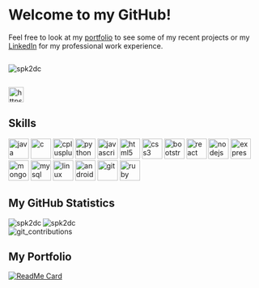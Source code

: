 # Welcome to my GitHub!

Feel free to look at my [portfolio](https://github.com/spk2dc/spk2dc.github.io) to see some of my recent projects or my [LinkedIn](https://www.linkedin.com/in/spk2dc/) for my professional work experience. 

<p align="left" style="display: inline-block;"> <img src="https://komarev.com/ghpvc/?username=spk2dc" alt="spk2dc" /> </p>
<p align="left">
<a href="https://linkedin.com/in/https://www.linkedin.com/in/spk2dc" target="blank"><img align="center" src="https://cdn.jsdelivr.net/npm/simple-icons@3.0.1/icons/linkedin.svg" alt="https://www.linkedin.com/in/spk2dc" height="30" width="30" /></a>
</p>

## Skills

<p align="left">
  <img src="https://devicons.github.io/devicon/devicon.git/icons/java/java-original-wordmark.svg" alt="java" width="40" height="40"/> 
  <img src="https://devicons.github.io/devicon/devicon.git/icons/c/c-original.svg" alt="c" width="40" height="40"/> 
  <img src="https://devicons.github.io/devicon/devicon.git/icons/cplusplus/cplusplus-original.svg" alt="cplusplus" width="40" height="40"/> 
  <img src="https://devicons.github.io/devicon/devicon.git/icons/python/python-original.svg" alt="python" width="40" height="40"/> 
  <img src="https://devicons.github.io/devicon/devicon.git/icons/javascript/javascript-original.svg" alt="javascript" width="40" height="40"/> 
  <img src="https://devicons.github.io/devicon/devicon.git/icons/html5/html5-original-wordmark.svg" alt="html5" width="40" height="40"/> 
  <img src="https://devicons.github.io/devicon/devicon.git/icons/css3/css3-original-wordmark.svg" alt="css3" width="40" height="40"/> 
  <img src="https://devicons.github.io/devicon/devicon.git/icons/bootstrap/bootstrap-plain.svg" alt="bootstrap" width="40" height="40"/> 
  <img src="https://devicons.github.io/devicon/devicon.git/icons/react/react-original-wordmark.svg" alt="react" width="40" height="40"/> 
  <img src="https://devicons.github.io/devicon/devicon.git/icons/nodejs/nodejs-original-wordmark.svg" alt="nodejs" width="40" height="40"/> 
  <img src="https://devicons.github.io/devicon/devicon.git/icons/express/express-original-wordmark.svg" alt="express" width="40" height="40"/> 
  <img src="https://devicons.github.io/devicon/devicon.git/icons/mongodb/mongodb-original-wordmark.svg" alt="mongodb" width="40" height="40"/> 
  <img src="https://devicons.github.io/devicon/devicon.git/icons/mysql/mysql-original-wordmark.svg" alt="mysql" width="40" height="40"/> 
  <img src="https://devicons.github.io/devicon/devicon.git/icons/linux/linux-original.svg" alt="linux" width="40" height="40"/> 
  <img src="https://devicons.github.io/devicon/devicon.git/icons/android/android-original-wordmark.svg" alt="android" width="40" height="40"/> 
  <img src="https://www.vectorlogo.zone/logos/git-scm/git-scm-icon.svg" alt="git" width="40" height="40"/> 
  <img src="https://devicons.github.io/devicon/devicon.git/icons/ruby/ruby-original-wordmark.svg" alt="ruby" width="40" height="40"/>
</p>


## My GitHub Statistics

<img align="left" src="https://github-readme-stats.vercel.app/api?username=spk2dc&count_private=true&show_icons=true&theme=algolia&include_all_commits=true" alt="spk2dc" />

<img align="center" src="https://github-readme-stats.vercel.app/api/top-langs/?username=spk2dc&show_icons=true&theme=algolia&include_all_commits=true&layout=compact&hide=css" alt="spk2dc" />

<br />

<img src="http://ghchart.rshah.org/spk2dc" alt="git_contributions"/> 

<br />

## My Portfolio

[![ReadMe Card](https://github-readme-stats.vercel.app/api/pin/?username=spk2dc&repo=spk2dc.github.io&theme=algolia)](https://github.com/spk2dc/spk2dc.github.io)


<!--
**spk2dc/spk2dc** is a ✨ _special_ ✨ repository because its `README.md` (this file) appears on your GitHub profile.

Here are some ideas to get you started:

- 🔭 I’m currently working on ...
- 🌱 I’m currently learning ...
- 👯 I’m looking to collaborate on ...
- 🤔 I’m looking for help with ...
- 💬 Ask me about ...
- 📫 How to reach me: ...
- 😄 Pronouns: ...
- ⚡ Fun fact: ...
-->
